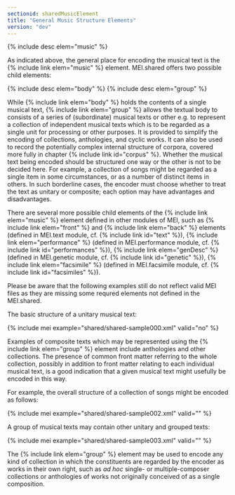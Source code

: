 ```yaml
---
sectionid: sharedMusicElement
title: "General Music Structure Elements"
version: "dev"
---
```


{% include desc elem="music" %}

As indicated above, the general place for encoding the musical text is the {% include link elem="music" %} element. MEI.shared offers two possible child elements:

{% include desc elem="body" %}
{% include desc elem="group" %}

While {% include link elem="body" %} holds the contents of a single musical text, {% include link elem="group" %} allows the textual body to consists of a series of (subordinate) musical texts or other e.g. to represent a collection of independent musical texts which is to be regarded as a single unit for processing or other purposes. It is provided to simplify the encoding of collections, anthologies, and cyclic works. It can also be used to record the potentially complex internal structure of corpora, covered more fully in chapter {% include link id="corpus" %}. Whether the musical text being encoded should be structured one way or the other is not to be decided here. For example, a collection of songs might be regarded as a single item in some circumstances, or as a number of distinct items in others. In such borderline cases, the encoder must choose whether to treat the text as unitary or composite; each option may have advantages and disadvantages.

There are several more possible child elements of the {% include link elem="music" %} element defined in other modules of MEI, such as {% include link elem="front" %} and {% include link elem="back" %} elements (defined in MEI.text module, cf. {% include link id="text" %}), {% include link elem="performance" %} (defined in MEI.performance module, cf. {% include link id="performances" %}), {% include link elem="genDesc" %} (defined in MEI.genetic module, cf. {% include link id="genetic" %}), {% include link elem="facsimile" %} (defined in MEI.facsimile module, cf. {% include link id="facsimiles" %}).

Please be aware that the following examples still do not reflect valid MEI files as they are missing some requred elements not defined in the MEI.shared.

The basic structure of a unitary musical text:

{% include mei example="shared/shared-sample000.xml" valid="no" %}

Examples of composite texts which may be represented using the {% include link elem="group" %} element include anthologies and other collections. The presence of common front matter referring to the whole collection, possibly in addition to front matter relating to each individual musical text, is a good indication that a given musical text might usefully be encoded in this way.

For example, the overall structure of a collection of songs might be encoded as follows:

{% include mei example="shared/shared-sample002.xml" valid="" %}

A group of musical texts may contain other unitary and grouped texts:

{% include mei example="shared/shared-sample003.xml" valid="" %}

The {% include link elem="group" %} element may be used to encode any kind of collection in which the constituents are regarded by the encoder as works in their own right, such as *ad hoc* single- or multiple-composer collections or anthologies of works not originally conceived of as a single composition.
